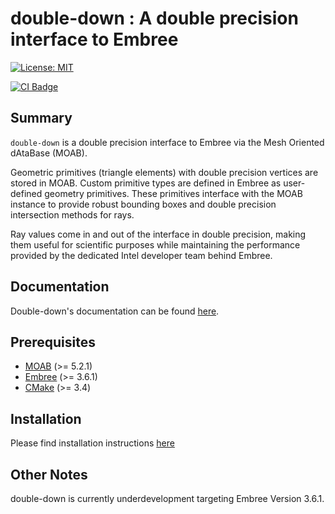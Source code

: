 # double-down : A double precision interface to Embree

[![License: MIT](https://img.shields.io/badge/License-MIT-yellow.svg)](https://opensource.org/licenses/MIT)

[![CI Badge](https://github.com/pshriwise/double-down/workflows/Double%20Down%20CI/badge.svg)](https://github.com/pshriwise/double-down/actions?query=workflow%3A%22Double+Down+CI%22)


## Summary

`double-down` is a double precision interface to Embree via the Mesh Oriented
dAtaBase (MOAB).

Geometric primitives (triangle elements) with double precision vertices are
stored in MOAB. Custom primitive types are defined in Embree as user-defined
geometry primitives.  These primitives interface with the MOAB instance to
provide robust bounding boxes and double precision intersection methods for
rays.

Ray values come in and out of the interface in double precision, making them
useful for scientific purposes while maintaining the performance provided by the
dedicated Intel developer team behind Embree.

## Documentation

Double-down's documentation can be found [here](https://double-down.readthedocs.io/en/latest/).

## Prerequisites

  * [MOAB](https://sigma.mcs.anl.gov/moab-library/) (>= 5.2.1)
  * [Embree](https://www.embree.org/) (>= 3.6.1)
  * [CMake](https://cmake.org/) (>= 3.4)

## Installation

Please find installation instructions [here](https://double-down.readthedocs.io/en/latest/)

## Other Notes

double-down is currently underdevelopment targeting Embree Version 3.6.1.
